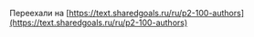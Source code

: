 Переехали на [https://text.sharedgoals.ru/ru/p2-100-authors](https://text.sharedgoals.ru/ru/p2-100-authors)

